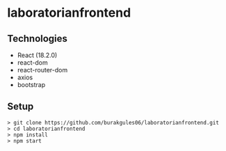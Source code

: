 # laboratorianfrontend

## Technologies
- React (18.2.0)
- react-dom
- react-router-dom
- axios
- bootstrap


## Setup
```
> git clone https://github.com/burakgules06/laboratorianfrontend.git
> cd laboratorianfrontend
> npm install
> npm start


